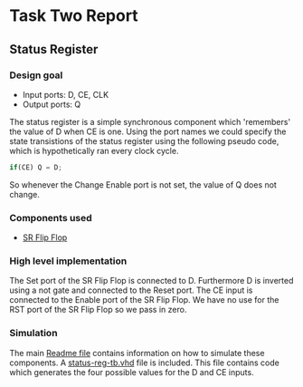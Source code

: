 # Task Two Report

## Status Register

### Design goal

* Input ports: D, CE, CLK
* Output ports: Q

The status register is a simple synchronous component which 'remembers' the value of D when CE is one. Using the port names we could specify the state transistions of the status register using the following pseudo code, which is hypothetically ran every clock cycle.
```javascript
if(CE) Q = D;
```
So whenever the Change Enable port is not set, the value of Q does not change. 

### Components used
* [SR Flip Flop](https://github.com/leon-vv/design-project/blob/old_stuff/shared/SR-flip-flop/SR-flip-flop.vhd)

### High level implementation
The Set port of the SR Flip Flop is connected to D. Furthermore D is inverted using a not gate and connected to the Reset port. The CE input is connected to the Enable port of the SR Flip Flop. We have no use for the RST port of the SR Flip Flop so we pass in zero.


### Simulation
The main [Readme file](https://github.com/leon-vv/design-project) contains information on how to simulate these components. A [status-reg-tb.vhd](https://github.com/leon-vv/design-project/blob/master/task2/status-reg/status-reg-tb.vhd) file is included. This file contains code which generates the four possible values for the D and CE inputs.
